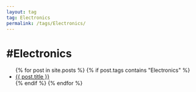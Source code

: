 ```yaml
---
layout: tag
tag: Electronics
permalink: /tags/Electronics/
---
```


<h1>#Electronics</h1>

<ul>
  {% for post in site.posts %}
    {% if post.tags contains "Electronics" %}
      <li><a href="{{ post.url }}">{{ post.title }}</a></li>
    {% endif %}
  {% endfor %}
</ul>
